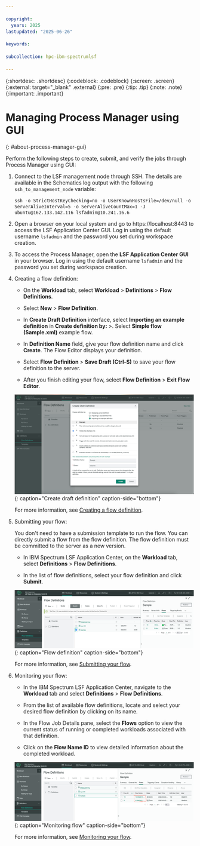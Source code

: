 ```yaml
---

copyright:
  years: 2025
lastupdated: "2025-06-26"

keywords:

subcollection: hpc-ibm-spectrumlsf

---
```


{:shortdesc: .shortdesc}
{:codeblock: .codeblock}
{:screen: .screen}
{:external: target="_blank" .external}
{:pre: .pre}
{:tip: .tip}
{:note: .note}
{:important: .important}

# Managing Process Manager using GUI
{: #about-process-manager-gui}

Perform the following steps to create, submit, and verify the jobs through Process Manager using GUI:

1. Connect to the LSF management node through SSH. The details are available in the Schematics log output with the following `ssh_to_management_node` variable:

    ```pre
    ssh -o StrictHostKeyChecking=no -o UserKnownHostsFile=/dev/null -o ServerAliveInterval=5 -o ServerAliveCountMax=1 -J ubuntu@162.133.142.116 lsfadmin@10.241.16.6
    ```

2. Open a browser on your local system and go to https://localhost:8443 to access the LSF Application Center GUI. Log in using the default username `lsfadmin` and the password you set during workspace creation.

3. To access the Process Manager, open the **LSF Application Center GUI** in your browser. Log in using the default username `lsfadmin` and the password you set during workspace creation.

5. Creating a flow definition:

    * On the **Workload** tab, select **Workload** > **Definitions** > **Flow Definitions**.

    * Select **New** > **Flow Definition**.

    * In **Create Draft Definition** interface, select **Importing an example definition** in **Create definition by:** >. Select **Simple flow (Sample.xml)** example flow.

    * In **Definition Name** field, give your flow definition name and click **Create**. The Flow Editor displays your definition.

    * Select **Flow Definition** > **Save Draft (Ctrl-S)** to save your flow definition to the server.

    * After you finish editing your flow, select **Flow Definition** > **Exit Flow Editor**.

    ![Create draft definition](images/lsf_create_draft_definition.png "Create draft definition"){: caption="Create draft definition" caption-side="bottom"}

    For more information, see [Creating a flow definition](https://www.ibm.com/docs/en/slac/10.2.0?topic=definition-creating-flow).

6. Submitting your flow:

    You don't need to have a submission template to run the flow. You can directly submit a flow from the flow definition. The flow definition must be committed to the server as a new version.

    * In IBM Spectrum LSF Application Center, on the **Workload** tab, select **Definitions** > **Flow Definitions**.

    * In the list of flow definitions, select your flow definition and click **Submit**.

    ![Flow definition](images/lsf_flow_definitions.png "Flow definition"){: caption="Flow definition" caption-side="bottom"}

    For more information, see [Submitting your flow](https://www.ibm.com/docs/en/slac/10.2.0?topic=basics-submitting-your-flow).

7. Monitoring your flow:

    * In the IBM Spectrum LSF Application Center, navigate to the **Workload** tab and select **Definitions** > **Flow Definitions**.

    * From the list of available flow definitions, locate and select your desired flow definition by clicking on its name.

    * In the Flow Job Details pane, select the **Flows** option to view the current status of running or completed workloads associated with that definition.

    * Click on the **Flow Name ID** to view detailed information about the completed workload.

    ![Monitoring flow](images/lsf_monitoring_flow.png "Monitoring flow"){: caption="Monitoring flow" caption-side="bottom"}

    For more information, see [Monitoring your flow](https://www.ibm.com/docs/en/slac/10.2.0?topic=basics-monitoring-your-flow).
